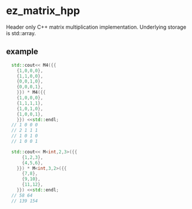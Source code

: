 # ez_matrix_hpp
Header only C++ matrix multiplication implementation. Underlying storage is std::array.

## example
```c++
  std::cout<< M4({{
    {1,0,0,0},
    {1,1,0,0},
    {0,0,1,0},
    {0,0,0,1},
    }}) * M4({{
    {1,0,0,0},
    {1,1,1,1},
    {1,0,1,0},
    {1,0,0,1},
    }}) <<std::endl;
  // 1 0 0 0 
  // 2 1 1 1 
  // 1 0 1 0 
  // 1 0 0 1 

  std::cout<< M<int,2,3>({{
      {1,2,3},
      {4,5,6},
    }}) * M<int,3,2>({{
      {7,8},
      {9,10},
      {11,12},
    }}) <<std::endl;
  // 58 64
  // 139 154
```
